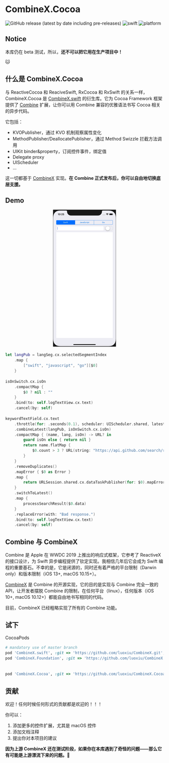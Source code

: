 # CombineX.Cocoa

![GitHub release (latest by date including pre-releases)](https://img.shields.io/github/v/release/luoxiu/combinex.cocoa?include_prereleases)
![swift](https://img.shields.io/badge/swift-5.0-orange)
![platform](https://img.shields.io/badge/platform-ios%20%7C%20macos%20%7C%20watchos%20%7C%20tvos-lightgrey)

## Notice

本库仍在 beta 测试，所以，**还不可以把它用在生产项目中！**

🐱

## 什么是 CombineX.Cocoa

与 ReactiveCocoa 和 ReaciveSwift, RxCocoa 和 RxSwift 的关系一样，CombineX.Cocoa 是 [CombineX.swift](https://github.com/luoxiu/CombineX) 的衍生库。它为 Cocoa Framework 框架提供了 [Combine](https://developer.apple.com/documentation/combine) 扩展，让你可以用 Combine 兼容的优雅语法书写 Cocoa 相关的异步代码。

它包括：

- KVOPublisher，通过 KVO 机制观察属性变化
- MethodPublisher/DeallocatePublisher，通过 Method Swizzle 拦截方法调用
- UIKit binder&property，订阅控件事件，绑定值
- Delegate proxy
- UIScheduler
- ... 

这一切都基于 [CombineX](https://github.com/luoxiu/CombineX) 实现。**在 Combine 正式发布后，你可以自由地切换底层支援。**

## Demo

<p align="center">
<img src="demo.gif">
</p>

```swift
let langPub = langSeg.cx.selectedSegmentIndex
    .map {
        ["swift", "javascript", "go"][$0]
    }

isOnSwitch.cx.isOn
    .compactMap {
        $0 ? nil : ""
    }
    .bind(to: self.logTextView.cx.text)
    .cancel(by: self)

keywordTextField.cx.text
    .throttle(for: .seconds(0.1), scheduler: UIScheduler.shared, latest: true)
    .combineLatest(langPub, isOnSwitch.cx.isOn)
    .compactMap { (name, lang, isOn) -> URL? in
        guard isOn else { return nil }
        return name.flatMap {
            $0.count > 3 ? URL(string: "https://api.github.com/search/repositories?q=\($0)+language:\(lang)") : nil
        }
    }
    .removeDuplicates()
    .mapError { $0 as Error }
    .map {
        return URLSession.shared.cx.dataTaskPublisher(for: $0).mapError { $0 as Error }
    }
    .switchToLatest()
    .map {
        processSearchResult($0.data)
    }
    .replaceError(with: "Bad response.")
    .bind(to: self.logTextView.cx.text)
    .cancel(by: self)
```

## Combine 与 CombineX

Combine 是 Apple 在 WWDC 2019 上推出的响应式框架，它参考了 ReactiveX 的接口设计，为 Swift 异步编程提供了钦定实现。我相信几年后它会成为 Swift 编程的重要基石。不幸的是，它是闭源的，同时还有着严格的平台限制（Darwin only）和版本限制（iOS 13+, macOS 10.15+）。

[CombineX](https://github.com/luoxiu/CombineX) 是 Combine 的开源实现，它的目的是实现与 Combine 完全一致的 API，让开发者摆脱 Combine 的限制，在任何平台（linux），任何版本（iOS 10+, macOS 10.12+）都能自由地书写相同的代码。

目前，CombineX 已经粗略实现了所有的 Combine 功能。

## 试下

CocoaPods

```ruby
# mandatory use of master branch
pod 'CombineX.swift', :git => 'https://github.com/luoxiu/CombineX.git', :branch => 'master'
pod 'CombineX.Foundation', :git => 'https://github.com/luoxiu/CombineX.Foundation.git', :branch => 'master'
  

pod 'CombineX.Cocoa', :git => 'https://github.com/luoxiu/CombineX.Cocoa.git', :branch => 'master'
```

## 贡献

欢迎！任何时候任何形式的贡献都是欢迎的！！！

你可以：

1. 添加更多的控件扩展，尤其是 macOS 控件
2. 添加文档注释
3. 提出你对本项目的建议

**因为上游 CombineX 还在测试阶段，如果你在本库遇到了奇怪的问题——那么它有可能是上游漂流下来的问题。🤣**